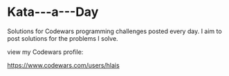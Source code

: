 # Kata---a---Day
Solutions for Codewars programming challenges posted every day. I aim to post solutions for the problems I solve.

view my Codewars profile:

https://www.codewars.com/users/hlais
